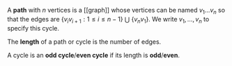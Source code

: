 A **path** with $n$ vertices is a [[graph]] whose vertices can be named $v_{1}\dots v_{n}$ so that the edges are 
{$v_{i}v_{i+1}: 1 \leq i \leq n-1$}  $\bigcup$   {$v_{n}v_{1}$}. We write $v_{1}, \dots, v_n$ to specify this cycle. 

The **length** of a path or cycle is the number of edges.

A cycle is an **odd cycle**/**even cycle**  if its length is **odd**/**even**.
